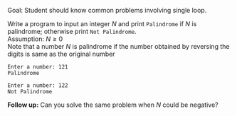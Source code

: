 Goal: Student should know common problems involving single loop.  

Write a program to input an integer $N$ and print `Palindrome` if $N$ is palindrome; otherwise print `Not Palindrome`.   
Assumption: $N \ge 0$  
Note that a number $N$ is palindrome if the number obtained by reversing the digits is same as the original number

```
Enter a number: 121
Palindrome
```

```
Enter a number: 122
Not Palindrome
```

**Follow up:** Can you solve the same problem when $N$ could be negative?  


